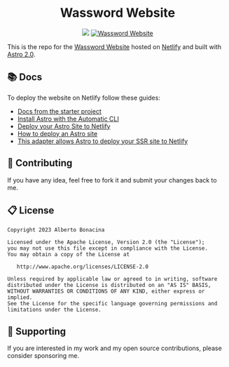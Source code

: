 <div align="center">
  <h1>Wassword Website</h1>
  <p align="center">
    <a href="https://www.apache.org/licenses/LICENSE-2.0.html"><img src="https://img.shields.io/badge/licence-Apache%202.0-yellow?style=for-the-badge"></a>
    <a href="https://wassword.app"><img alt="Wassword Website" src="https://img.shields.io/badge/Netlify-00C7B7?style=for-the-badge&logo=netlify&logoColor=white"/></a>
  </p>
</div>

This is the repo for the [Wassword Website](https://wassword.app/) hosted on [Netlify](https://www.netlify.com/) and built with [Astro 2.0](https://astro.build/).

## 📚 Docs

To deploy the website on Netlify follow these guides:

* [Docs from the starter project](docs/astro-readme.md)
* [Install Astro with the Automatic CLI](https://docs.astro.build/en/install/auto/)
* [Deploy your Astro Site to Netlify](https://docs.astro.build/en/guides/deploy/netlify/)
* [How to deploy an Astro site](https://www.netlify.com/blog/how-to-deploy-astro/)
* [This adapter allows Astro to deploy your SSR site to Netlify](https://docs.astro.build/en/guides/integrations-guide/netlify/)

## 💎 Contributing

If you have any idea, feel free to fork it and submit your changes back to me.

## 📋 License

```
Copyright 2023 Alberto Bonacina

Licensed under the Apache License, Version 2.0 (the "License");
you may not use this file except in compliance with the License.
You may obtain a copy of the License at

   http://www.apache.org/licenses/LICENSE-2.0

Unless required by applicable law or agreed to in writing, software
distributed under the License is distributed on an "AS IS" BASIS,
WITHOUT WARRANTIES OR CONDITIONS OF ANY KIND, either express or implied.
See the License for the specific language governing permissions and
limitations under the License.
```

## 💙 Supporting

If you are interested in my work and my open source contributions, please consider sponsoring me.